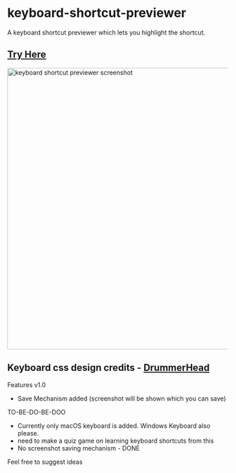 # keyboard-shortcut-previewer
A keyboard shortcut previewer which lets you highlight the shortcut.

## [Try Here](https://monsterbrain.github.io/keyboard-shortcut-previewer/)

<img src="https://github.com/monsterbrain/keyboard-shortcut-previewer/assets/10105094/4548dbc7-9119-4572-8c2f-c9648689c9ec" alt="keyboard shortcut previewer screenshot" width="640"/>

## Keyboard css design credits - [DrummerHead](https://github.com/DrummerHead/HTML-Keyboard)

Features v1.0
- Save Mechanism added (screenshot will be shown which you can save)

TO-BE-DO-BE-DOO
- Currently only macOS keyboard is added. Windows Keyboard also please.
- need to make a quiz game on learning keyboard shortcuts from this
- No screenshot saving mechanism - DONE

Feel free to suggest ideas
